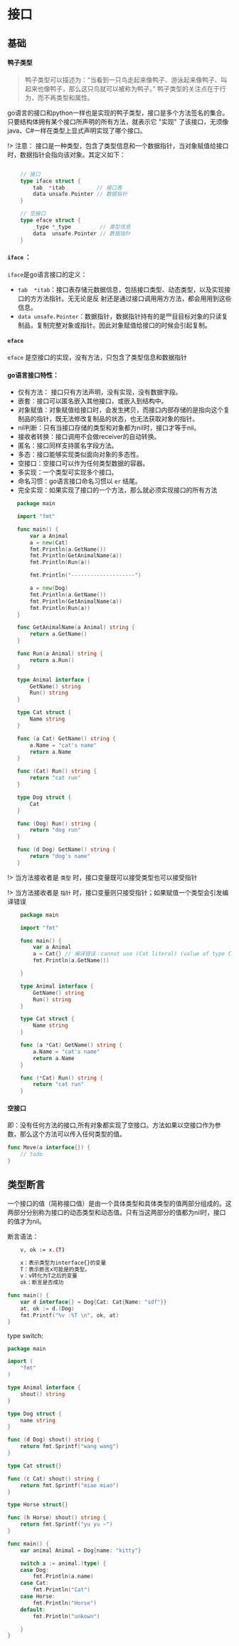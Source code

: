 # 接口

## 基础

#### 鸭子类型
>鸭子类型可以描述为：“当看到一只鸟走起来像鸭子、游泳起来像鸭子、叫起来也像鸭子，那么这只鸟就可以被称为鸭子。”
鸭子类型的关注点在于行为，而不再类型和属性。

go语言的接口和python一样也是实现的鸭子类型，接口是多个方法签名的集合。只要结构体拥有某个接口所声明的所有方法，就表示它 "实现" 了该接口，无须像java、C#一样在类型上显式声明实现了哪个接口。

!> 注意： 接口是一种类型，包含了类型信息和一个数据指针，当对象赋值给接口时，数据指针会指向该对象。其定义如下：

```go

    // 接口
    type iface struct {
        tab  *itab          // 接口表
        data unsafe.Pointer // 数据指针
    }

    // 空接口
    type eface struct {
        _type *_type         // 类型信息
        data  unsafe.Pointer // 数据指针
    }

```
#### `iface` ：
`iface`是go语言接口的定义：
 * `tab  *itab`：接口表存储元数据信息，包括接口类型、动态类型，以及实现接口的⽅方法指针。⽆无论是反
射还是通过接口调⽤用⽅方法，都会⽤用到这些信息。
* `data unsafe.Pointer`：数据指针，数据指针持有的是⺫⽬目标对象的只读复制品，复制完整对象或指针。因此对象赋值给接口的时候会引起复制。

#### `eface`
`eface` 是空接口的实现，没有方法，只包含了类型信息和数据指针

 #### go语言接口特性：
* 仅有方法： 接口只有方法声明，没有实现，没有数据字段。
* 嵌套：接口可以匿名嵌入其他接口，或嵌入到结构中。
* 对象赋值：对象赋值给接口时，会发生拷贝，而接口内部存储的是指向这个复制品的指针，既无法修改复制品的状态，也无法获取对象的指针。
* nil判断：只有当接口存储的类型和对象都为nil时，接口才等于nil。
* 接收者转换：接口调用不会做receiver的自动转换。
* 匿名：接口同样支持匿名字段方法。
* 多态：接口能够实现类似面向对象的多态性。
* 空接口：空接口可以作为任何类型数据的容器。
* 多实现：一个类型可实现多个接口。
* 命名习惯：go语言接口命名习惯以 `er` 结尾。
* 完全实现：如果实现了接口的一个方法，那么就必须实现接口的所有方法
  
 ```go
    package main

    import "fmt"

    func main() {
        var a Animal
        a = new(Cat)
        fmt.Println(a.GetName())
        fmt.Println(GetAnimalName(a))
        fmt.Println(Run(a))

        fmt.Println("--------------------")

        a = new(Dog)
        fmt.Println(a.GetName())
        fmt.Println(GetAnimalName(a))
        fmt.Println(Run(a))
    }

    func GetAnimalName(a Animal) string {
        return a.GetName()
    }

    func Run(a Animal) string {
        return a.Run()
    }

    type Animal interface {
        GetName() string
        Run() string
    }

    type Cat struct {
        Name string
    }

    func (a Cat) GetName() string {
        a.Name = "cat's name"
        return a.Name
    }

    func (Cat) Run() string {
        return "cat run"
    }

    type Dog struct {
        Cat
    }

    func (Dog) Run() string {
        return "dog run"
    }

    func (d Dog) GetName() string {
        return "dog's name"
    }

 ```


!> 当方法接收者是 `类型` 时，接口变量既可以接受类型也可以接受指针

!> 当方法接收者是 `指针` 时，接口变量则只接受指针；如果赋值一个类型会引发编译错误

```go 
    package main

    import "fmt"

    func main() {
        var a Animal
        a = Cat{} // 编译错误：cannot use (Cat literal) (value of type Cat) as Animal value in assignment: missing method GetName (GetName has pointer receiver)
        fmt.Println(a.GetName())

    }

    type Animal interface {
        GetName() string
        Run() string
    }

    type Cat struct {
        Name string
    }

    func (a *Cat) GetName() string {
        a.Name = "cat's name"
        return a.Name
    }

    func (*Cat) Run() string {
        return "cat run"
    }

```

#### 空接口

即：没有任何方法的接口,所有对象都实现了空接口。方法如果以空接口作为参数，那么这个方法可以传入任何类型的值。

```go 
func Move(a interface{}) {
	// todo
}
```

## 类型断言

一个接口的值（简称接口值）是由一个具体类型和具体类型的值两部分组成的。这两部分分别称为接口的动态类型和动态值。只有当这两部分的值都为nil时，接口的值才为nil。

断言语法：
``` Bash
    v, ok := x.(T)

    x：表示类型为interface{}的变量
    T：表示断言x可能是的类型。
    v：v转化为T之后的变量
    ok：断言是否成功
```

```go
func main() {
	var d interface{} = Dog{Cat: Cat{Name: "sdf"}}
	at, ok := d.(Dog)
	fmt.Printf("%v :%T \n", ok, at)
}
```
type switch:

```go
package main

import (
	"fmt"
)

type Animal interface {
	shout() string
}

type Dog struct {
	name string
}

func (d Dog) shout() string {
	return fmt.Sprintf("wang wang")
}

type Cat struct{}

func (c Cat) shout() string {
	return fmt.Sprintf("miao miao")
}

type Horse struct{}

func (h Horse) shout() string {
	return fmt.Sprintf("yu yu ~")
}

func main() {
	var animal Animal = Dog{name: "kitty"}

	switch a := animal.(type) {
	case Dog:
		fmt.Println(a.name)
	case Cat:
		fmt.Println("Cat")
	case Horse:
		fmt.Println("Horse")
	default:
		fmt.Println("unkown")

	}
}
```
